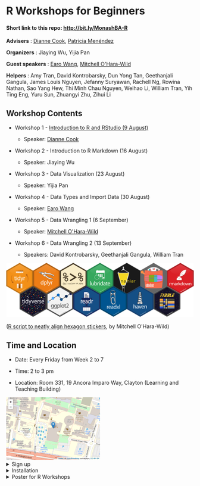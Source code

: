 
R Workshops for Beginners
=========================

#### Short link to this repo: <http://bit.ly/MonashBA-R>

**Advisers** : [Dianne Cook](http://dicook.org), [Patricia Menéndez](https://www.patriciamenendez.com)

**Organizers** : Jiaying Wu, Yijia Pan

**Guest speakers** : [Earo Wang](https://earo.me), [Mitchell O'Hara-Wild](https://www.mitchelloharawild.com)

**Helpers** : Amy Tran, David Kontrobarsky, Dun Yong Tan, Geethanjali Gangula, James Louis Nguyen, Jefanny Suryawan, Rachell Ng, Rowina Nathan, Sao Yang Hew, Thi Minh Chau Nguyen, Weihao Li, William Tran, Yih Ting Eng, Yuru Sun, Zhuangyi Zhu, Zihui Li

Workshop Contents
-----------------

-   Workshop 1 - [Introduction to R and RStudio (9 August)](https://ebsmonash.shinyapps.io/workshop1_intro/)

    -   Speaker: [Dianne Cook](http://dicook.org)

-   Workshop 2 - Introduction to R Markdown (16 August)

    -   Speaker: Jiaying Wu

-   Workshop 3 - Data Visualization (23 August)

    -   Speaker: Yijia Pan

-   Workshop 4 - Data Types and Import Data (30 August)

    -   Speaker: [Earo Wang](https://earo.me)

-   Workshop 5 - Data Wrangling 1 (6 September)

    -   Speaker: [Mitchell O'Hara-Wild](https://www.mitchelloharawild.com)

-   Workshop 6 - Data Wrangling 2 (13 September)

    -   Speakers: David Kontrobarsky, Geethanjali Gangula, William Tran

![](images/Hexwall.png)

([R script to neatly align hexagon stickers](https://github.com/mitchelloharawild/hexwall), by Mitchell O'Hara-Wild)

Time and Location
-----------------

-   Date: Every Friday from Week 2 to 7

-   Time: 2 to 3 pm

-   Location: Room 331, 19 Ancora Imparo Way, Clayton (Learning and Teaching Building)

<img src="images/Leaflet_location.png" style="width:50.0%" style="height:50.0%" />

<details><summary>Sign up</summary>
<p>
**Scan** the QR code to sign up:

<img src="images/Signup_QRcode.png" style="width:40.0%" style="height:40.0%" />

Or **click** this [**link**](https://docs.google.com/forms/d/1umPW5ooUfOoKhLB-5ehamH9tKTphBEtyc5G6EXfYpN8/viewform?edit_requested=true).

</p>
</details>

<details><summary>Installation</summary>
<p>
**Please install R and RStudio before you attend the workshop**.

-   [Install R](https://cran.csiro.au)

-   [Install RStudio](https://www.rstudio.com/products/rstudio/download/)

</p>
</details>

<details><summary>Poster for R Workshops</summary>
<p>
![](images/poster_black.png)

</p>
</details>
